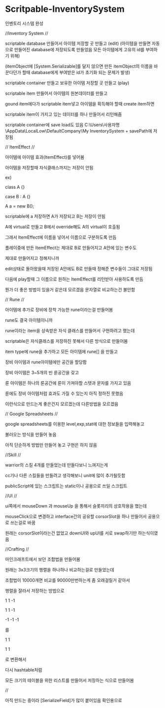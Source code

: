 # Scritpable-InventorySystem

인벤토리 시스템 완성

//Inventory System
//

scriptable database 만들어서 아이템 저장할 곳 만들고 (edit) (아이템을 만들면 자동으로 만들어진 database에 저장되도록 만들었음 모든 아이템에게 고유의 id를 부여하기 위해)

(itemObject에 [System.Serializable]를 달지 않으면 만든 itemObject의 이름을 바꾼다던가 할때 database에게 부여받은 id가 초기화 되는 문제가 발생)

scriptable container 만들고 보유한 아이템 저장할 곳 만들고 (play)

scriptable item 만들어서 아이템의 원본데이터를 만들고

gound item에다가 scriptable item넣고 아이템을 획득해야 할때 create item하면

scriptable item이 가지고 있는 데이터를 하나 만들어서 리턴해줌

scriptable container에 save load도 있음 C:\Users\사용자명\AppData\LocalLow\DefaultCompany\My InventorySystem + savePath에 저장됨

// ItemEffect
//

아이템에 아이템 효과(ItemEffect)를 넣어봄

아이템을 저장할때 자식클래스까지는 저장이 안됨

ex) 

class A {}

case B : A {}

A a = new B();

scriptable에 a 저장하면 A가 저장되고 B는 저장이 안됨

A에 virtual로 만들고 B에서 override해도 A의 virtual이 호출됨

그래서 ItemEffect에 이름을 넣어서 이름으로 구분하도록 만듬

플레이중에 만든 ItemEffect는 제대로 B로 만들어지고 A안에 있는 변수도

제대로 만들어지고 정해지니까

edit상태로 돌아왔을때 저장된 A안에도 B로 만들때 정해준 변수들이 그대로 저장됨

다음에 play할때 그 이름으로 원하는 ItemEffect를 리턴받아 사용하도록 만듬 

뭔가 더 좋은 방법이 있을거 같은데 모르겠음 문자열로 비교하는건 불안함

// Rune
//

아이템에 추가로 장비에 장착 가능한 rune이라는걸 만들어봄

rune도 결국 아이템이니까

rune이라는 item을 상속받은 자식 클래스를 만들어서 구현하려고 했는데

scriptable은 자식클래스를 저장하진 못해서 다른 방식으로 만들어봄

item type에 rune을 추가하고 모든 아이템에 rune[] 을 만들고

장비 아이템과 rune아이템에만 공간을 할당함

장비 아이템은 3~5개의 빈 룬공간을 갖고

룬 아이템은 하나의 룬공간에 룬이 가져야할 스탯과 문자를 가지고 있음

룬에도 장비 아이템처럼 효과도 가질 수 있는지 아직 정하진 못했음

이런식으로 만드는게 좋은건지 모르겠는데 다른방법을 모르겠음

// Google Spreadsheets
//

google spreadsheets를 이용한 level,exp,stat에 대한 정보들을 입력해놓고

불러오는 방식을 만들어 놓음

아직 단순하게 방법만 만들어 놓고 구현은 하지 않음

//Skill
//

warrior의 스킬 4개를 만들었는데 만들다보니 느껴지는게

cc기나 다른 스킬들을 만들려고 생각해보니 unit에 많이 추가될듯함

publicScript에 있는 스크립트는 static이나 공용으로 쓰일 스크립트

//UI
//

ui쪽에서 mouseDown 과 mouseUp 을 통해서 슬롯끼리의 상호작용을 했는데

mouseClick으로 변경하고 interface간의 공유할 corsorSlot을 하나 만들어서 공용으로 쓰는걸로 바꿈

원래는 corsorSlot이라는건 없었고 downUI와 upUI를 서로 swap하기만 하는식이였음

//Crafting
//

마인크래프트에서 보던 조합법을 만들어봄 

원래는 3x3크기의 행렬을 하나하나 비교하는걸로 만들었는데

조합법이 10000개면 비교를 90000만번하는게 좀 오래걸릴거 같아서

행렬을 잘라서 저장하는 방법으로

1  1  -1

1  1  -1

-1  -1  -1

를

1  1

1  1

로 변환해서 

다시 hashtable처럼

모든 크기의 테이블을 위한 리스트를 만들어서 저장하는 식으로 만들어봄



//

아직 만드는 중이라 [SerializeField]가 많이 붙어있음 확인용으로
